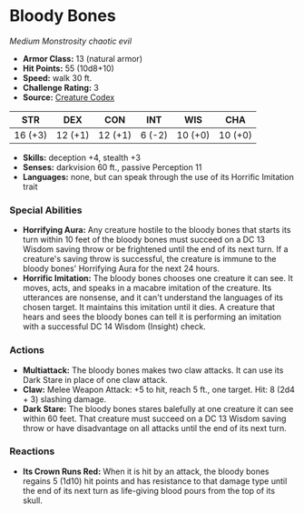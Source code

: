 # Bloody Bones

*Medium* *Monstrosity* *chaotic evil*

- **Armor Class:** 13 (natural armor)
- **Hit Points:** 55 (10d8+10)
- **Speed:** walk 30 ft.
- **Challenge Rating:** 3
- **Source:** [Creature Codex](https://koboldpress.com/kpstore/product/creature-codex-for-5th-edition-dnd/)

| STR | DEX | CON | INT | WIS | CHA |
| --- | --- | --- | --- | --- | --- |
| 16 (+3) | 12 (+1) | 12 (+1) | 6 (-2) | 10 (+0) | 10 (+0) |

- **Skills:** deception +4, stealth +3
- **Senses:** darkvision 60 ft., passive Perception 11
- **Languages:** none, but can speak through the use of its Horrific Imitation trait
### Special Abilities
- **Horrifying Aura:** Any creature hostile to the bloody bones that starts its turn within 10 feet of the bloody bones must succeed on a DC 13 Wisdom saving throw or be frightened until the end of its next turn. If a creature's saving throw is successful, the creature is immune to the bloody bones' Horrifying Aura for the next 24 hours.
- **Horrific Imitation:** The bloody bones chooses one creature it can see. It moves, acts, and speaks in a macabre imitation of the creature. Its utterances are nonsense, and it can't understand the languages of its chosen target. It maintains this imitation until it dies. A creature that hears and sees the bloody bones can tell it is performing an imitation with a successful DC 14 Wisdom (Insight) check.
### Actions
- **Multiattack:** The bloody bones makes two claw attacks. It can use its Dark Stare in place of one claw attack.
- **Claw:** Melee Weapon Attack: +5 to hit, reach 5 ft., one target. Hit: 8 (2d4 + 3) slashing damage.
- **Dark Stare:** The bloody bones stares balefully at one creature it can see within 60 feet. That creature must succeed on a DC 13 Wisdom saving throw or have disadvantage on all attacks until the end of its next turn.
### Reactions
- **Its Crown Runs Red:** When it is hit by an attack, the bloody bones regains 5 (1d10) hit points and has resistance to that damage type until the end of its next turn as life-giving blood pours from the top of its skull.
